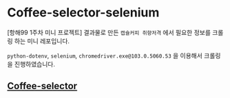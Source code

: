 # Coffee-selector-selenium

[항해99 1주차 미니 프로젝트] 결과물로 만든 `캡슐커피 취향저격` 에서 필요한 정보를 크롤링 하는 미니 레포입니다.

`python-dotenv`, `selenium`, `chromedriver.exe@103.0.5060.53` 을 이용해서 크롤링을 진행하였습니다.

## [Coffee-selector](https://github.com/unchaptered/coffee-selector)